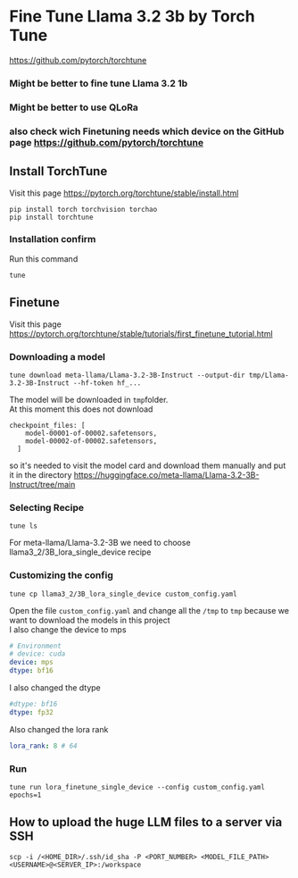 # Fine Tune Llama 3.2 3b by Torch Tune
https://github.com/pytorch/torchtune 

### Might be better to fine tune Llama 3.2 1b
### Might be better to use QLoRa 
### also check wich Finetuning needs which device on the GitHub page https://github.com/pytorch/torchtune 

## Install TorchTune
Visit this page https://pytorch.org/torchtune/stable/install.html 
```shell
pip install torch torchvision torchao
pip install torchtune
```
### Installation confirm
Run this command
```shell
tune
```

## Finetune
Visit this page https://pytorch.org/torchtune/stable/tutorials/first_finetune_tutorial.html  

### Downloading a model
```shell
tune download meta-llama/Llama-3.2-3B-Instruct --output-dir tmp/Llama-3.2-3B-Instruct --hf-token hf_...
```
The model will be downloaded in `tmp`folder.  
At this moment this does not download 
```shell
checkpoint_files: [
    model-00001-of-00002.safetensors,
    model-00002-of-00002.safetensors,
  ]
```
so it's needed to visit the model card and download them manually
and put it in the directory https://huggingface.co/meta-llama/Llama-3.2-3B-Instruct/tree/main 

### Selecting Recipe
```shell
tune ls
```
For meta-llama/Llama-3.2-3B we need to choose llama3_2/3B_lora_single_device recipe

### Customizing the config
```shell
tune cp llama3_2/3B_lora_single_device custom_config.yaml
```
Open the file `custom_config.yaml` and change all the `/tmp` to `tmp` because we want to download the models in this project  
I also change the device to mps
```yaml
# Environment
# device: cuda
device: mps
dtype: bf16
```
I also changed the dtype
```yaml
#dtype: bf16
dtype: fp32
```
Also changed the lora rank
```yaml
lora_rank: 8 # 64
```

### Run
```shell
tune run lora_finetune_single_device --config custom_config.yaml epochs=1
```
  
## How to upload the huge LLM files to a server via SSH
```shell
scp -i /<HOME_DIR>/.ssh/id_sha -P <PORT_NUMBER> <MODEL_FILE_PATH> <USERNAME>@<SERVER_IP>:/workspace
```






